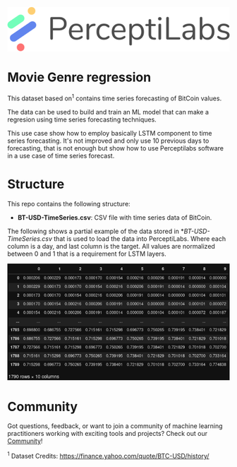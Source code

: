 <p align="center">
  <a href="https://www.perceptilabs.com">
  <img src="./pl_logo.png">
  </a>
</p>

# Movie Genre regression

This dataset based on<sup>1</sup> contains time series forecasting of BitCoin values.

The data can be used to build and train an ML model that can make a regresion using time series forecasting techniques. 

This use case show how to employ basically LSTM component to time series forecasting. It's not improved and only use 10 previous days to forecasting, that is not enough but show how to use Perceptilabs software in a use case of time series forecast.

# Structure

This repo contains the following structure:

- **BT-USD-TimeSeries.csv**: CSV file with time series data of BitCoin.


The following shows a partial example of the data stored in **BT-USD-TimeSeries.csv* that is used to load the data into PerceptiLabs. Where each column is a day, and last column is the target. All values are normalized between 0 and 1 that is a requirement for LSTM layers.

<p align="center">
  <img src="./sample.png">
</p>


# Community

Got questions, feedback, or want to join a community of machine learning practitioners working with exciting tools and projects? Check out our [Community](https://forum.perceptilabs.com/)!

<sup>1</sup> Dataset Credits: https://finance.yahoo.com/quote/BTC-USD/history/
